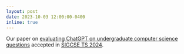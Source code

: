 ```yaml
---
layout: post
date: 2023-10-03 12:00:00-0400
inline: true
---
```


Our paper on <a href="https://arxiv.org/abs/2304.14993"> evaluating ChatGPT on undergraduate computer science questions</a> accepted in <a href="https://sigcse2024.sigcse.org/">SIGCSE TS 2024</a>.
